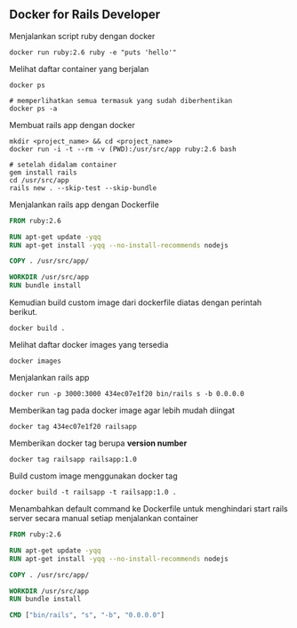 Docker for Rails Developer
--------------------------

Menjalankan script ruby dengan docker

```shell
docker run ruby:2.6 ruby -e "puts 'hello'"
```

Melihat daftar container yang berjalan

```shell
docker ps

# memperlihatkan semua termasuk yang sudah diberhentikan
docker ps -a
```

Membuat rails app dengan docker

```shell
mkdir <project_name> && cd <project_name>
docker run -i -t --rm -v (PWD):/usr/src/app ruby:2.6 bash

# setelah didalam container
gem install rails
cd /usr/src/app
rails new . --skip-test --skip-bundle
```

Menjalankan rails app dengan Dockerfile

```dockerfile
FROM ruby:2.6                                           

RUN apt-get update -yqq                                 
RUN apt-get install -yqq --no-install-recommends nodejs 

COPY . /usr/src/app/                                    

WORKDIR /usr/src/app                                    
RUN bundle install 
```

Kemudian build custom image dari dockerfile diatas dengan perintah berikut.

```shell
docker build .
```

Melihat daftar docker images yang tersedia

```shell
docker images
```

Menjalankan rails app

```
docker run -p 3000:3000 434ec07e1f20 bin/rails s -b 0.0.0.0
```

Memberikan tag pada docker image agar lebih mudah diingat

```shell
docker tag 434ec07e1f20 railsapp
```

Memberikan docker tag berupa **version number**

```shell
docker tag railsapp railsapp:1.0
```

Build custom image menggunakan docker tag

```shell
docker build -t railsapp -t railsapp:1.0 .
```

Menambahkan default command ke Dockerfile untuk menghindari start rails server secara manual setiap menjalankan container

```dockerfile
FROM ruby:2.6                                           

RUN apt-get update -yqq                                 
RUN apt-get install -yqq --no-install-recommends nodejs 

COPY . /usr/src/app/                                    

WORKDIR /usr/src/app                                    
RUN bundle install 

CMD ["bin/rails", "s", "-b", "0.0.0.0"]
```
